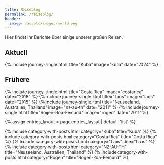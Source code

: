 ```yaml
---
title: Reiseblog
permalink: /reiseblog/
header:
  image: /assets/images/world.png
---
```


Hier findet ihr Berichte über einige unserer großen Reisen.

## Aktuell

{% include journey-single.html title="Kuba" image="kuba" date="2024" %}

## Frühere

{% include journey-single.html title="Costa Rica" image="costarica" date="2018" %}
{% include journey-single.html title="Laos" image="laos" date="2015" %}
{% include journey-single.html title="Neuseeland, Australien, Thailand" image="nz-au-th" date="2011" %}
{% include journey-single.html title="Rogen-Röa-Femund" image="rogen" date="2011" %}

{% assign entries_layout = page.entries_layout | default: 'list' %}

{% include category-with-posts.html category="Kuba" title="Kuba" %}
{% include category-with-posts.html category="Costa Rica" title="Costa Rica" %}
{% include category-with-posts.html category="Laos" title="Laos" %}
{% include category-with-posts.html category="NZ-AU-TH" title="Neuseeland, Australien, Thailand" %}
{% include category-with-posts.html category="Rogen" title="Rogen-Röa-Femund" %}
